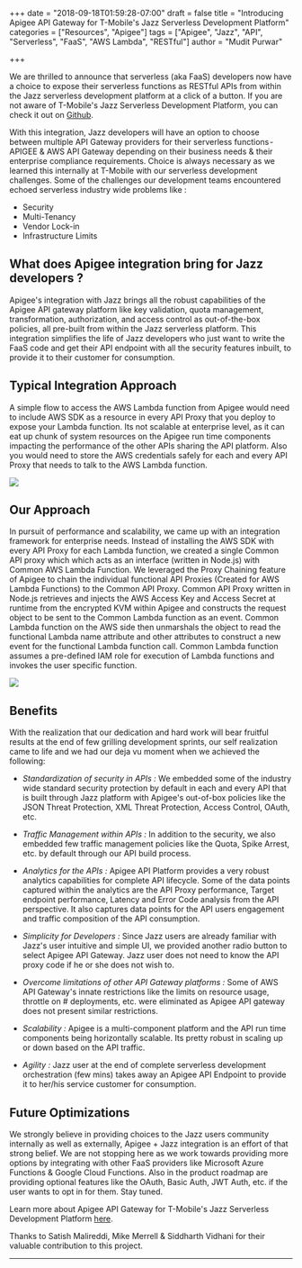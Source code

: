 +++
date = "2018-09-18T01:59:28-07:00"
draft = false
title = "Introducing Apigee API Gateway for T-Mobile's Jazz Serverless Development Platform"
categories = ["Resources", "Apigee"]
tags = ["Apigee", "Jazz", "API", "Serverless", "FaaS", "AWS Lambda", "RESTful"]
author = "Mudit Purwar"

+++

We are thrilled to announce that serverless (aka FaaS) developers now have a choice to expose their serverless functions as RESTful APIs from within the Jazz serverless development platform at a click of a button. If you are not aware of T-Mobile's Jazz Serverless Development Platform, you can check it out on [Github](https://github.com/tmobile/jazz).

With this integration, Jazz developers will have an option to choose between multiple API Gateway providers for their serverless functions - APIGEE & AWS API Gateway depending on their business needs & their enterprise compliance requirements. Choice is always necessary as we learned this internally at T-Mobile with our serverless development challenges. Some of the challenges our development teams encountered echoed serverless industry wide problems like :

* Security
* Multi-Tenancy
* Vendor Lock-in
* Infrastructure Limits

## What does Apigee integration bring for Jazz developers ?

Apigee's integration with Jazz brings all the robust capabilities of the Apigee API gateway platform like key validation, quota management, transformation, authorization, and access control as out-of-the-box policies, all pre-built from within the Jazz serverless platform. This integration simplifies the life of Jazz developers who just want to write the FaaS code and get their API endpoint with all the security features inbuilt, to provide it to their customer for consumption.

## Typical Integration Approach

A simple flow to access the AWS Lambda function from Apigee would need to include AWS SDK as a resource in every API Proxy that you deploy to expose your Lambda function. Its not scalable at enterprise level, as it can eat  up chunk of system resources on the Apigee run time components impacting the performance of the other APIs sharing the API platform. Also you would need to store the AWS credentials safely for each and every API Proxy that needs to talk to the AWS Lambda function.

![](/img/Google-Apigee.png?raw=true)


## Our Approach

In pursuit of performance and scalability, we came up with an integration framework for enterprise needs. Instead of installing the AWS SDK with every API Proxy for each Lambda function, we created a single Common API proxy which which acts as an interface (written in Node.js) with Common AWS Lambda Function. We leveraged the Proxy Chaining feature of Apigee to chain the individual functional API Proxies (Created for AWS Lambda Functions) to the Common API Proxy. Common API Proxy written in Node.js retrieves and injects the AWS Access Key and Access Secret at runtime from the encrypted KVM within Apigee and constructs the request object to be sent to the Common Lambda function as an event.  Common Lambda function on the AWS side then unmarshals the object to read the functional Lambda name attribute and other attributes to construct a new event for the functional Lambda function call. Common Lambda function assumes a pre-defined IAM role for execution of Lambda functions and  invokes the user specific function.

![](/img/Apigee-Jazz-Int.png#center)

## Benefits

With the realization that our dedication and hard work will bear fruitful results at the end of few grilling development sprints, our self realization came to life and we had our deja vu moment when we achieved the following:

* *Standardization of security in APIs :* We embedded some of the industry wide standard security protection by default in each and every API that is built through Jazz platform with Apigee's out-of-box policies like the JSON Threat Protection, XML Threat Protection, Access Control, OAuth, etc.

* *Traffic Management within APIs :* In addition to the security, we also embedded few traffic management policies like the Quota, Spike Arrest, etc. by default through our API build process.

* *Analytics for the APIs :* Apigee API Platform provides a very robust analytics capabilities for complete API lifecycle. Some of the data points captured within the analytics are the API Proxy performance, Target endpoint performance, Latency and Error Code analysis from the API perspective. It also captures data points for the API users engagement and traffic composition of the API consumption.

* *Simplicity for Developers :* Since Jazz users are already familiar with Jazz's user intuitive and simple UI, we provided another radio button to select Apigee API Gateway. Jazz user does not need to know the API proxy code if he or she does not wish to.

* *Overcome limitations of other API Gateway platforms :* Some of AWS API Gateway's innate restrictions like the limits on resource usage, throttle on # deployments, etc. were eliminated as Apigee API gateway does not present similar restrictions.

* *Scalability :* Apigee is a multi-component platform and the API run time components being horizontally scalable. Its pretty robust in scaling up or down based on the API traffic.

* *Agility :* Jazz user at the end of complete serverless development orchestration (few mins) takes away an Apigee API Endpoint to provide it to her/his service customer for consumption.

## Future Optimizations

We strongly believe in providing choices to the Jazz users community internally as well as externally, Apigee + Jazz integration is an effort of that strong belief. We are not stopping here as we work towards providing more options by integrating with other FaaS providers like Microsoft Azure Functions & Google Cloud Functions. Also in the product roadmap are providing  optional features like the OAuth, Basic Auth, JWT Auth, etc. if the user wants to opt in for them. Stay tuned.

Learn more about Apigee API Gateway for T-Mobile's Jazz Serverless Development Platform [here](https://github.com/tmobile/jazz/).

Thanks to Satish Malireddi, Mike Merrell & Siddharth Vidhani for their valuable contribution to this project.

*****
